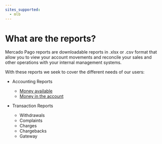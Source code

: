 ```yaml
---
sites_supported:
  - mlb
---
```


# What are the reports?

Mercado Pago reports are downloadable reports in .xlsx or .csv format that allow you to view your account movements and reconcile your sales and other operations with your internal management systems.

With these reports we seek to cover the different needs of our users:

* Accounting Reports
    + [Money available](https://www.mercadopago.com.ar/developers/en/guides/reports/available-money/introduction/)
    + [Money in the account](https://www.mercadopago.com.ar/developers/en/guides/reports/account-money/introduction/)

* Transaction Reports
    + Withdrawals
    + Complaints
    + Charges
    + Chargebacks
    + Gateway
